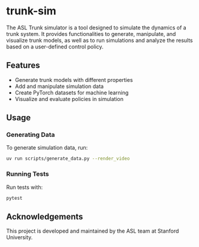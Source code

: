 # trunk-sim

The ASL Trunk simulator is a tool designed to simulate the dynamics of a trunk system. It provides functionalities to generate, manipulate, and visualize trunk models, as well as to run simulations and analyze the results based on a user-defined control policy.

## Features

- Generate trunk models with different properties
- Add and manipulate simulation data
- Create PyTorch datasets for machine learning
- Visualize and evaluate policies in simulation

## Usage

### Generating Data

To generate simulation data, run:

```bash
uv run scripts/generate_data.py --render_video
```

### Running Tests

Run tests with:

```bash
pytest
```

## Acknowledgements

This project is developed and maintained by the ASL team at Stanford University.
